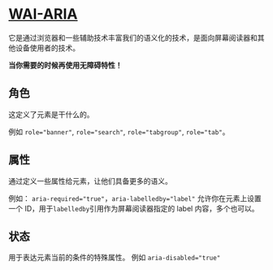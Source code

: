 # [WAI-ARIA](https://developer.mozilla.org/zh-CN/docs/Learn/Accessibility)

它是通过浏览器和一些辅助技术丰富我们的语义化的技术，是面向屏幕阅读器和其他设备使用者的技术。

**当你需要的时候再使用无障碍特性！**

## 角色

这定义了元素是干什么的。

例如 `role="banner"`, `role="search"`, `role="tabgroup"`, `role="tab"`。

## 属性

通过定义一些属性给元素，让他们具备更多的语义。

例如： `aria-required="true"`，`aria-labelledby="label"` 允许你在元素上设置一个 ID，用于`labelledby`引用作为屏幕阅读器指定的 label 内容，多个也可以。

## 状态

用于表达元素当前的条件的特殊属性。
例如 `aria-disabled="true"`
